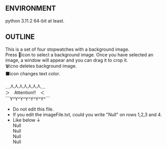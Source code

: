 ## ENVIRONMENT
python 3.11.2 64-bit at least.

## OUTLINE
This is a set of four stopwatches with a background image.  
Press 📄icon to select a background image. Once you have selected an image, a window will appear and you can drag it to crop it.  
🗑️icno deletes background image.  
⬛icon changes text color.

＿人人人人人人人＿  
＞　Attention!!　＜  
￣Y^Y^Y^Y^Y^Y^Y^￣  
* Do not edit this file.
* If you edit the imageFile.txt, could you write "Null" on rows 1,2,3 and 4. 
* Like below ↓  
Null  
Null  
Null  
Null